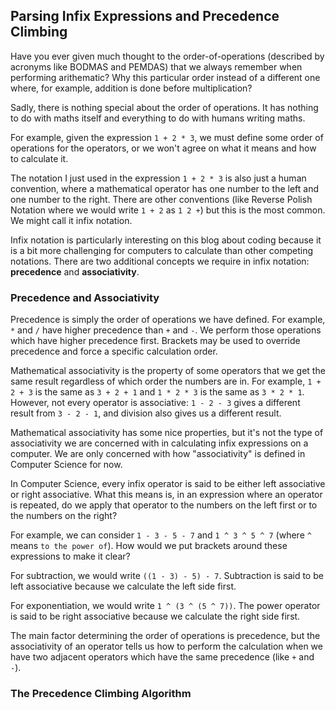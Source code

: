## Parsing Infix Expressions and Precedence Climbing

Have you ever given much thought to the order-of-operations (described by acronyms like BODMAS and PEMDAS) that we always remember when performing arithematic? Why this particular order instead of a different one where, for example, addition is done before multiplication?

Sadly, there is nothing special about the order of operations. It has nothing to do with maths itself and everything to do with humans writing maths.

For example, given the expression `1 + 2 * 3`, we must define some order of operations for the operators, or we won't agree on what it means and how to calculate it.

The notation I just used in the expression `1 + 2 * 3` is also just a human convention, where a mathematical operator has one number to the left and one number to the right. There are other conventions (like Reverse Polish Notation where we would write `1 + 2` as `1 2 +`) but this is the most common. We might call it infix notation.

Infix notation is particularly interesting on this blog about coding because it is a bit more challenging for computers to calculate than other competing notations. There are two additional concepts we require in infix notation: **precedence** and **associativity**.

### Precedence and Associativity

Precedence is simply the order of operations we have defined. For example, `*` and `/` have higher precedence than `+` and `-`. We perform those operations which have higher precedence first. Brackets may be used to override precedence and force a specific calculation order.

Mathematical associativity is the property of some operators that we get the same result regardless of which order the numbers are in. For example, `1 + 2 + 3` is the same as `3 + 2 + 1` and `1 * 2 * 3` is the same as `3 * 2 * 1`. However, not every operator is associative: `1 - 2 - 3` gives a different result from `3 - 2 - 1`, and division also gives us a different result.

Mathematical associativity has some nice properties, but it's not the type of associativity we are concerned with in calculating infix expressions on a computer. We are only concerned with how "associativity" is defined in Computer Science for now.

In Computer Science, every infix operator is said to be either left associative or right associative. What this means is, in an expression where an operator is repeated, do we apply that operator to the numbers on the left first or to the numbers on the right?

For example, we can consider `1 - 3 - 5 - 7` and `1 ^ 3 ^ 5 ^ 7` (where `^` means `to the power of`). How would we put brackets around these expressions to make it clear?

For subtraction, we would write `((1 - 3) - 5) - 7`. Subtraction is said to be left associative because we calculate the left side first.

For exponentiation, we would write `1 ^ (3 ^ (5 ^ 7))`. The power operator is said to be right associative because we calculate the right side first.

The main factor determining the order of operations is precedence, but the associativity of an operator tells us how to perform the calculation when we have two adjacent operators which have the same precedence (like `+` and `-`).

### The Precedence Climbing Algorithm


